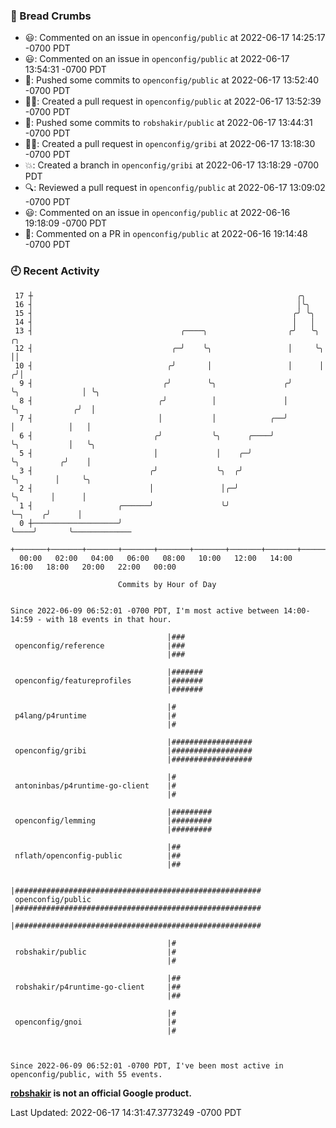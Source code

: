 ### 🍞 Bread Crumbs

 * 😃: Commented on an issue in `openconfig/public` at 2022-06-17 14:25:17 -0700 PDT
 * 😃: Commented on an issue in `openconfig/public` at 2022-06-17 13:54:31 -0700 PDT
 * 🚢: Pushed some commits to `openconfig/public` at 2022-06-17 13:52:40 -0700 PDT
 * ✍🏼: Created a pull request in `openconfig/public` at 2022-06-17 13:52:39 -0700 PDT
 * 🚢: Pushed some commits to `robshakir/public` at 2022-06-17 13:44:31 -0700 PDT
 * ✍🏼: Created a pull request in `openconfig/gribi` at 2022-06-17 13:18:30 -0700 PDT
 * 💥: Created a branch in `openconfig/gribi` at 2022-06-17 13:18:29 -0700 PDT
 * 🔍: Reviewed a pull request in  `openconfig/public` at 2022-06-17 13:09:02 -0700 PDT
 * 😃: Commented on an issue in `openconfig/public` at 2022-06-16 19:18:09 -0700 PDT
 * 💬: Commented on a PR in  `openconfig/public` at 2022-06-16 19:14:48 -0700 PDT

### 🕘 Recent Activity
```
 17 ┼                                                           ╭╮
 16 ┤                                                           │╰╮
 15 ┤                                                          ╭╯ ╰╮
 14 ┤                                                          │   │
 13 ┤                                 ╭────╮                  ╭╯   ╰╮                 ╭╮
 12 ┤                               ╭─╯    ╰╮                 │     ╰╮                ││
 10 ┤                              ╭╯       │                 │      │               ╭╯│
  9 ┤                             ╭╯        ╰╮               ╭╯      ╰╮              │ ╰╮
  8 ┤                            ╭╯          │               │        ╰╮            ╭╯  │
  7 ┤                            │           │            ╭──╯         │            │   │
  6 ┤                           ╭╯           ╰╮      ╭────╯            ╰╮           │   ╰╮
  5 ┤                           │             │    ╭─╯                  ╰╮         ╭╯    │
  3 ┤                          ╭╯             ╰╮  ╭╯                     ╰╮        │     ╰╮
  2 ┤                          │               │╭─╯                       ╰╮       │      │
  1 ┤                   ╭──────╯               ╰╯                          ╰─╮    ╭╯      │
  0 ┼───────────────────╯                                                    ╰────╯       ╰─────────────
    +───────+───────+───────+───────+───────+───────+───────+───────+───────+───────+───────+───────+────
  00:00   02:00   04:00   06:00   08:00   10:00   12:00   14:00   16:00   18:00   20:00   22:00   00:00   

						Commits by Hour of Day


Since 2022-06-09 06:52:01 -0700 PDT, I'm most active between 14:00-14:59 - with 18 events in that hour.

```



```
                                   |###
 openconfig/reference              |###
                                   |###

                                   |#######
 openconfig/featureprofiles        |#######
                                   |#######

                                   |#
 p4lang/p4runtime                  |#
                                   |#

                                   |##################
 openconfig/gribi                  |##################
                                   |##################

                                   |#
 antoninbas/p4runtime-go-client    |#
                                   |#

                                   |#########
 openconfig/lemming                |#########
                                   |#########

                                   |##
 nflath/openconfig-public          |##
                                   |##

                                   |#######################################################
 openconfig/public                 |#######################################################
                                   |#######################################################

                                   |#
 robshakir/public                  |#
                                   |#

                                   |##
 robshakir/p4runtime-go-client     |##
                                   |##

                                   |#
 openconfig/gnoi                   |#
                                   |#



Since 2022-06-09 06:52:01 -0700 PDT, I've been most active in openconfig/public, with 55 events.

```
**[robshakir](mailto:robjs@google.com) is not an official Google product.**  


Last Updated: 2022-06-17 14:31:47.3773249 -0700 PDT
